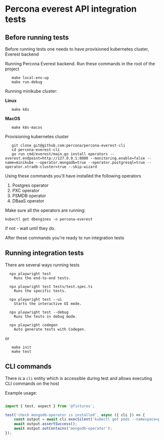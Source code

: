 # Percona everest API integration tests

## Before running tests

Before running tests one needs to have provisioned kubernetes cluster, Everest backend

Running Percona Everest backend. Run these commands in the root of the project

```
   make local-env-up
   make run-debug
```
Running minikube cluster:

**Linux**
```
   make k8s
```
**MacOS**
```
   make k8s-macos
```
Provisioning kubernetes cluster

```
   git clone git@github.com:percona/percona-everest-cli
   cd percona-everest-cli
   go run cmd/everest/main.go install operators --everest.endpoint=http://127.0.0.1:8080 --monitoring.enable=false --name=minikube --operator.mongodb=true --operator.postgresql=true --operator.xtradb-cluster=true --skip-wizard
```
Using these commands you'll have installed the following operators

1. Postgres operator
2. PXC operator
3. PSMDB operator
4. DBaaS operator

Make sure all the operators are running:
```
kubectl get dbengines -n percona-everest
```
if not - wait until they do.

After these commands you're ready to run integration tests

## Running integration tests
There are several ways running tests
```
  npx playwright test
    Runs the end-to-end tests.

  npx playwright test tests/test.spec.ts
    Runs the specific tests.

  npx playwright test --ui
    Starts the interactive UI mode.

  npx playwright test --debug
    Runs the tests in debug mode.

  npx playwright codegen
    Auto generate tests with Codegen.
```

or
```
   make init
   make test
```

## CLI commands

There is a `cli` entity which is accessible during test and allows executing CLI commands on the host

Example usage:
```javascript

import { test, expect } from '@fixtures';

test('check mongodb-operator is installed', async ({ cli }) => {
    const output = await cli.execSilent('kubectl get pods --namespace=percona-everest');
    await output.assertSuccess();
    await output.outContains('mongodb-operator');
});
```
